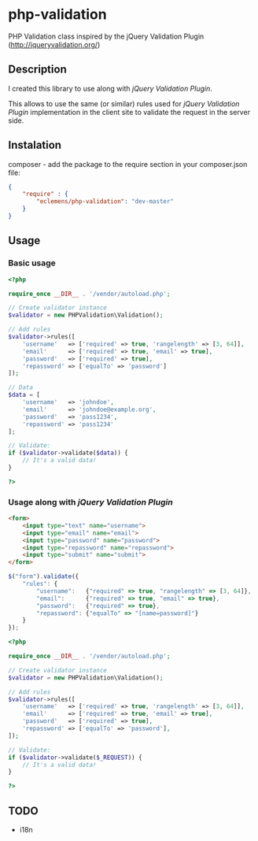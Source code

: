 # php-validation
PHP Validation class inspired by the jQuery Validation Plugin (http://jqueryvalidation.org/)

## Description

I created this library to use along with *jQuery Validation Plugin*.

This allows to use the same (or similar) rules used for *jQuery Validation Plugin* implementation in the client site to validate the request in the server side.

## Instalation

composer - add the package to the require section in your composer.json file:

```json
{
    "require" : {
        "eclemens/php-validation": "dev-master"
    }
}
```

## Usage

### Basic usage
```php
<?php

require_once __DIR__ . '/vendor/autoload.php';

// Create validator instance
$validator = new PHPValidation\Validation();

// Add rules
$validator->rules([
    'username'   => ['required' => true, 'rangelength' => [3, 64]],
    'email'      => ['required' => true, 'email' => true],
    'password'   => ['required' => true],
    'repassword' => ['equalTo' => 'password']
]);

// Data
$data = [
    'username'   => 'johndoe',
    'email'      => 'johndoe@example.org',
    'password'   => 'pass1234',
    'repassword' => 'pass1234'
];

// Validate:
if ($validator->validate($data)) {
    // It's a valid data!
}

?>
```

### Usage along with *jQuery Validation Plugin*

```html
<form>
    <input type="text" name="username">
    <input type="email" name="email">
    <input type="password" name="password">
    <input type="repassword" name="repassword">
    <input type="submit" name="submit">
</form>
```

```javascript
$("form").validate({
    "rules": {
        "username":   {"required" => true, "rangelength" => [3, 64]},
        "email":      {"required" => true, "email" => true},
        "password":   {"required" => true},
        "repassword": {"equalTo" => "[name=password]"}
    }
});
```

```php
<?php

require_once __DIR__ . '/vendor/autoload.php';

// Create validator instance
$validator = new PHPValidation\Validation();

// Add rules
$validator->rules([
    'username'   => ['required' => true, 'rangelength' => [3, 64]],
    'email'      => ['required' => true, 'email' => true],
    'password'   => ['required' => true],
    'repassword' => ['equalTo' => 'password'],
]);

// Validate:
if ($validator->validate($_REQUEST)) {
    // It's a valid data!
}

?>
```

## TODO
* i18n
